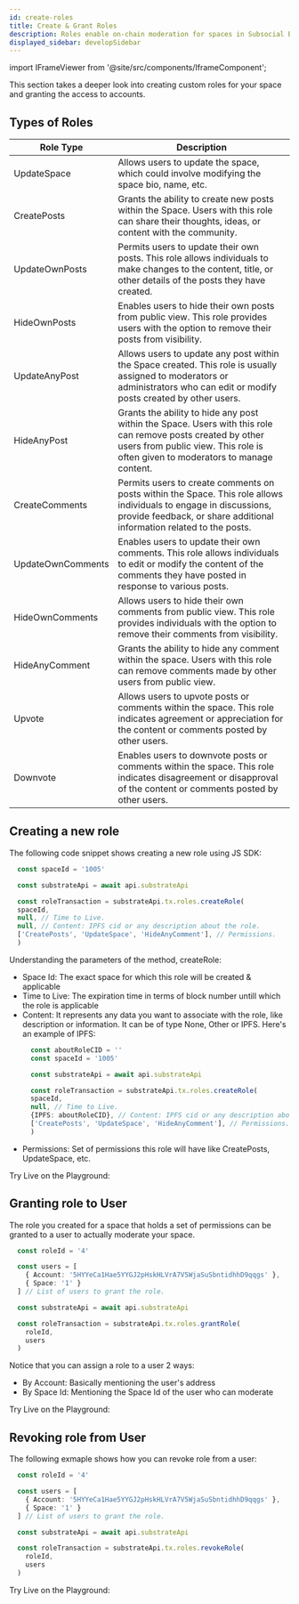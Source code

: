 ```yaml
---
id: create-roles
title: Create & Grant Roles
description: Roles enable on-chain moderation for spaces in Subsocial Blockchain. Let's take a deep look on how you can create custom roles for your space.
displayed_sidebar: developSidebar
---
```


import IFrameViewer from '@site/src/components/IframeComponent';

This section takes a deeper look into creating custom roles for your space and granting the access to accounts.

## Types of Roles

| Role Type            | Description                                                                                                                         |
|----------------------|-------------------------------------------------------------------------------------------------------------------------------------|
| UpdateSpace          | Allows users to update the space, which could involve modifying the space bio, name, etc. |
| CreatePosts          | Grants the ability to create new posts within the Space. Users with this role can share their thoughts, ideas, or content with the community. |
| UpdateOwnPosts       | Permits users to update their own posts. This role allows individuals to make changes to the content, title, or other details of the posts they have created. |
| HideOwnPosts         | Enables users to hide their own posts from public view. This role provides users with the option to remove their posts from visibility. |
| UpdateAnyPost        | Allows users to update any post within the Space created. This role is usually assigned to moderators or administrators who can edit or modify posts created by other users. |
| HideAnyPost          | Grants the ability to hide any post within the Space. Users with this role can remove posts created by other users from public view. This role is often given to moderators to manage content. |
| CreateComments       | Permits users to create comments on posts within the Space. This role allows individuals to engage in discussions, provide feedback, or share additional information related to the posts. |
| UpdateOwnComments    | Enables users to update their own comments. This role allows individuals to edit or modify the content of the comments they have posted in response to various posts. |
| HideOwnComments      | Allows users to hide their own comments from public view. This role provides individuals with the option to remove their comments from visibility. |
| HideAnyComment       | Grants the ability to hide any comment within the space. Users with this role can remove comments made by other users from public view. |
| Upvote               | Allows users to upvote posts or comments within the space. This role indicates agreement or appreciation for the content or comments posted by other users. |
| Downvote             | Enables users to downvote posts or comments within the space. This role indicates disagreement or disapproval of the content or comments posted by other users. |


## Creating a new role

The following code snippet shows creating a new role using JS SDK:

```ts
  const spaceId = '1005'

  const substrateApi = await api.substrateApi

  const roleTransaction = substrateApi.tx.roles.createRole(
  spaceId, 
  null, // Time to Live. 
  null, // Content: IPFS cid or any description about the role. 
  ['CreatePosts', 'UpdateSpace', 'HideAnyComment'], // Permissions.
  )
```

Understanding the parameters of the method, createRole:

- Space Id: The exact space for which this role will be created & applicable
- Time to Live: The expiration time in terms of block number untill which the role is applicable
- Content: It represents any data you want to associate with the role, like description or information. It can be of type None, Other or IPFS. Here's an example of IPFS: 
  ```ts
    const aboutRoleCID = ''
    const spaceId = '1005'

    const substrateApi = await api.substrateApi

    const roleTransaction = substrateApi.tx.roles.createRole(
    spaceId, 
    null, // Time to Live. 
    {IPFS: aboutRoleCID}, // Content: IPFS cid or any description about the role. 
    ['CreatePosts', 'UpdateSpace', 'HideAnyComment'], // Permissions.
    )
  ```
- Permissions: Set of permissions this role will have like CreatePosts, UpdateSpace, etc.

Try Live on the Playground:

 <IFrameViewer
      src="https://play.subsocial.network/writing-data/roles/create?iframe=true"
  />


## Granting role to User

The role you created for a space that holds a set of permissions can be granted to a user to actually moderate your space.

```ts
  const roleId = '4'

  const users = [
    { Account: '5HYYeCa1Hae5YYGJ2pHskHLVrA7V5WjaSuSbntidhhD9qqgs' }, 
    { Space: '1' }
  ] // List of users to grant the role.

  const substrateApi = await api.substrateApi

  const roleTransaction = substrateApi.tx.roles.grantRole(
    roleId, 
    users 
  )
```

Notice that you can assign a role to a user 2 ways:
- By Account: Basically mentioning the user's address 
- By Space Id: Mentioning the Space Id of the user who can moderate

Try Live on the Playground:

 <IFrameViewer
      src="https://play.subsocial.network/writing-data/roles/grant?iframe=true"
  />

## Revoking role from User

The following exmaple shows how you can revoke role from a user:

```ts
  const roleId = '4'

  const users = [
    { Account: '5HYYeCa1Hae5YYGJ2pHskHLVrA7V5WjaSuSbntidhhD9qqgs' }, 
    { Space: '1' }
  ] // List of users to grant the role.

  const substrateApi = await api.substrateApi

  const roleTransaction = substrateApi.tx.roles.revokeRole(
    roleId, 
    users 
  )
```

Try Live on the Playground:

 <IFrameViewer
      src="https://play.subsocial.network/writing-data/roles/revoke?iframe=true"
  />


